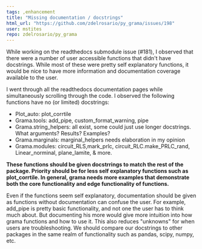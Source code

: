 ```yaml
---
tags: ,enhancement
title: "Missing documentation / docstrings"
html_url: "https://github.com/zdelrosario/py_grama/issues/198"
user: mstites
repo: zdelrosario/py_grama
---
```


While working on the readthedocs submodule issue (#181), I observed that there were a number of user accessible functions that didn't have docstrings. While most of these were pretty self explanatory functions, it would be nice to have more information and documentation coverage available to the user.

I went through all the readthedocs documentation pages  while simultaneously scrolling through the code. I observed the following functions have no (or limited) docstrings:
- Plot_auto: plot_corrtile
- Grama.tools: add_pipe, custom_format_warning, pipe
- Grama.string_helpers: all exist, some could just use longer docstrings. What arguments? Results? Examples?
- Grama.marginals: marginal_helpers needs elaboration in my opinion
- Grama.modules: circuit_RLS,mark_prlc, circuit_RLC.make_PRLC_rand, Linear_norminal, plane_lamite, & more.

**These functions should be given docstrrings to match the rest of the package. Priority should be for less self explanatory functions such as plot_corrtile. In general, grama needs more examples that demonstrate both the core functionality and edge functionality of functions.** 

Even if the functions seem self explanatory, documentation should be given as functions without documentation can confuse the user. For example, add_pipe is pretty basic functionality, and not one the user has to think much about. But documenting his more would give more intuition into how grama functions and how to use it. This also reduces "unknowns" for when users are troubleshooting. We should compare our docstrings to other packages in the same realm of functionality such as pandas, scipy, numpy, etc. 